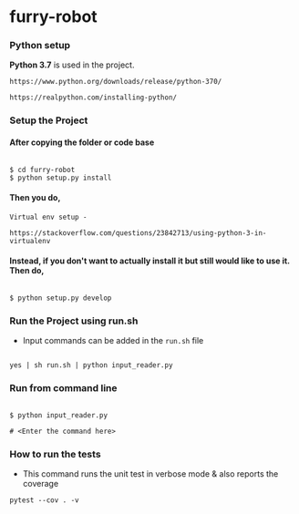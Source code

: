 # furry-robot

### Python setup

**Python 3.7** is used in the project.

```
https://www.python.org/downloads/release/python-370/

https://realpython.com/installing-python/
```

### Setup the Project

#### After copying the folder or code base

```  

$ cd furry-robot 
$ python setup.py install

```

#### Then you do,

```
Virtual env setup - 

https://stackoverflow.com/questions/23842713/using-python-3-in-virtualenv

```

#### Instead, if you don't want to actually install it but still would like to use it. Then do,

```

$ python setup.py develop

```

### Run the Project using run.sh

* Input commands can be added in the `run.sh` file

```

yes | sh run.sh | python input_reader.py

```

### Run from command line

```

$ python input_reader.py

# <Enter the command here>

```

### How to run the tests

* This command runs the unit test in verbose mode & also reports the coverage

```
pytest --cov . -v
```